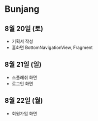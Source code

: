 # Bunjang

## 8월 20일 (토)
- 기획서 작성
- 홈화면 BottomNavigationView, Fragment

## 8월 21일 (일)
- 스플래쉬 화면
- 로그인 화면

## 8월 22일 (월)
- 회원가입 화면